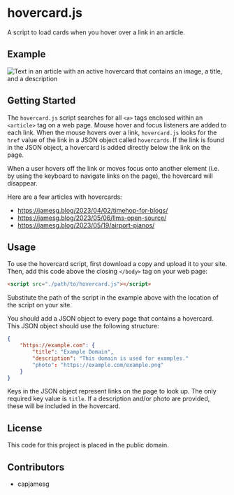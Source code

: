 # hovercard.js

A script to load cards when you hover over a link in an article.

## Example

![Text in an article with an active hovercard that contains an image, a title, and a description](screenshot.png)

## Getting Started

The `hovercard.js` script searches for all `<a>` tags enclosed within an `<article>` tag on a web page. Mouse hover and focus listeners are added to each link. When the mouse hovers over a link, `hovercard.js` looks for the `href` value of the link in a JSON object called `hovercards`. If the link is found in the JSON object, a hovercard is added directly below the link on the page.

When a user hovers off the link or moves focus onto another element (i.e. by using the keyboard to navigate links on the page), the hovercard will disappear.

Here are a few articles with hovercards:

- https://jamesg.blog/2023/04/02/timehop-for-blogs/
- https://jamesg.blog/2023/05/06/llms-open-source/
- https://jamesg.blog/2023/05/19/airport-pianos/

## Usage

To use the hovercard script, first download a copy and upload it to your site. Then, add this code above the closing `</body>` tag on your web page:

```html
<script src="./path/to/hovercard.js"></script>
```

Substitute the path of the script in the example above with the location of the script on your site.

You should add a JSON object to every page that contains a hovercard. This JSON object should use the following structure:

```json
{
    "https://example.com": {
        "title": "Example Domain",
        "description": "This domain is used for examples."
        "photo": "https://example.com/example.png"
    }
}
```

Keys in the JSON object represent links on the page to look up. The only required key value is `title`. If a description and/or photo are provided, these will be included in the hovercard.

## License

This code for this project is placed in the public domain.

## Contributors

- capjamesg
